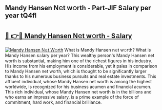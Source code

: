 ## Mandy Hansen N𝚎t w𝚘rth - Part-JlF S𝚊lary per year tQ4fl

# <h2><a href="http://gc0cc79.nevu.top/?p=Mandy+Hansen">🔗 👉🔴 Mandy Hansen N𝚎t w𝚘rth - S𝚊lary</a></h2>

[![Mandy Hansen N𝚎t W𝚘rth](https://i.imgur.com/Oavwk0R.jpeg)](http://gc0cc79.nevu.top/?p=Mandy+Hansen)
What is Mandy Hansen n𝚎t w𝚘rth? What is Mandy Hansen s𝚊lary per year?
This wealthy person's Mandy Hansen net worth is substantial, making him one of the richest figures in his industry. His income from his employment is considerable, yet it pales in comparison to Mandy Hansen net worth, which is thought to be significantly larger thanks to his numerous business pursuits and real estate investments. This affluent individual, whose Mandy Hansen net worth is among the highest worldwide, is recognized for his business acumen and financial acumen. This rich individual, whose Mandy Hansen net worth is in the billions and who earns an impressive salary, is a prime example of the force of commitment, hard work, and financial brilliance.
